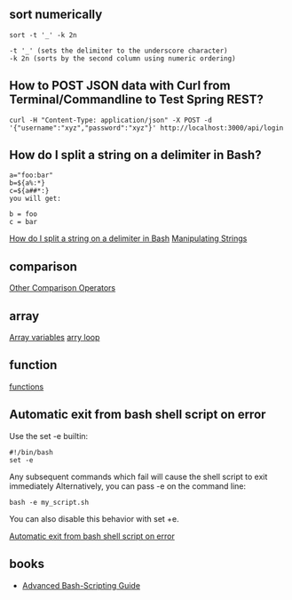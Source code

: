 ## sort numerically

    sort -t '_' -k 2n

    -t '_' (sets the delimiter to the underscore character)
    -k 2n (sorts by the second column using numeric ordering)



## How to POST JSON data with Curl from Terminal/Commandline to Test Spring REST?

    curl -H "Content-Type: application/json" -X POST -d '{"username":"xyz","password":"xyz"}' http://localhost:3000/api/login


## How do I split a string on a delimiter in Bash?

    a="foo:bar"
    b=${a%:*}
    c=${a##*:}
    you will get:

    b = foo
    c = bar

[How do I split a string on a delimiter in Bash](http://stackoverflow.com/questions/918886/how-do-i-split-a-string-on-a-delimiter-in-bash)
[Manipulating Strings](http://tldp.org/LDP/abs/html/string-manipulation.html)


## comparison

[Other Comparison Operators](http://tldp.org/LDP/abs/html/comparison-ops.html)


## array

[Array variables](http://tldp.org/LDP/Bash-Beginners-Guide/html/sect_10_02.html)
[arry loop](http://www.cyberciti.biz/faq/bash-for-loop-array/)


## function

[functions](http://tldp.org/LDP/abs/html/functions.html)

## Automatic exit from bash shell script on error

Use the set -e builtin:

    #!/bin/bash
    set -e

Any subsequent commands which fail will cause the shell script to exit immediately
Alternatively, you can pass -e on the command line:

    bash -e my_script.sh

You can also disable this behavior with set +e.

[Automatic exit from bash shell script on error](http://stackoverflow.com/questions/2870992/automatic-exit-from-bash-shell-script-on-error)


## books
- [Advanced Bash-Scripting Guide](http://tldp.org/LDP/abs/html/index.html)
